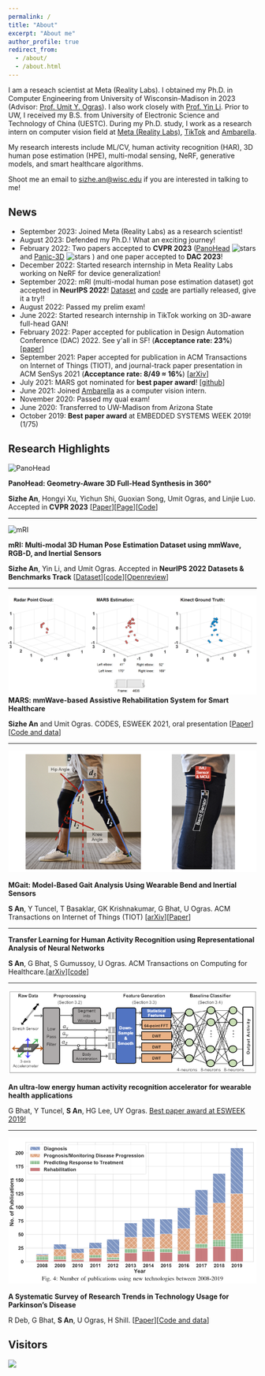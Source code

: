```yaml
---
permalink: /
title: "About"
excerpt: "About me"
author_profile: true
redirect_from: 
  - /about/
  - /about.html
---
```


<!-- This is the front page of a website that is powered by the [academicpages template](https://github.com/academicpages/academicpages.github.io) and hosted on GitHub pages. [GitHub pages](https://pages.github.com) is a free service in which websites are built and hosted from code and data stored in a GitHub repository, automatically updating when a new commit is made to the respository. This template was forked from the [Minimal Mistakes Jekyll Theme](https://mmistakes.github.io/minimal-mistakes/) created by Michael Rose, and then extended to support the kinds of content that academics have: publications, talks, teaching, a portfolio, blog posts, and a dynamically-generated CV. You can fork [this repository](https://github.com/academicpages/academicpages.github.io) right now, modify the configuration and markdown files, add your own PDFs and other content, and have your own site for free, with no ads! An older version of this template powers my own personal website at [stuartgeiger.com](http://stuartgeiger.com), which uses [this Github repository](https://github.com/staeiou/staeiou.github.io). -->
I am a reseach scientist at Meta (Reality Labs). I obtained my Ph.D. in Computer Engineering from University of Wisconsin-Madison in 2023 (Advisor: [Prof. Umit Y. Ogras](https://scholar.google.com/citations?user=pVo_-KEAAAAJ)). I also work closely with [Prof. Yin Li](https://www.biostat.wisc.edu/~yli/). Prior to UW, I received my B.S. from University of Electronic Science and Technology of China (UESTC). During my Ph.D. study, I work as a research intern on computer vision field at [Meta (Reality Labs)](https://about.meta.com/realitylabs/), [TikTok](https://www.tiktok.com) and [Ambarella](https://www.ambarella.com).

My research interests include ML/CV, human activity recognition (HAR), 3D human pose estimation (HPE), multi-modal sensing, NeRF, generative models, and smart healthcare algorithms.

Shoot me an email to [sizhe.an@wisc.edu](mailto:sizhe.an@wisc.edu) if you are interested in talking to me!

News
------
- September 2023: Joined Meta (Reality Labs) as a research scientist!
- August 2023: Defended my Ph.D.! What an exciting journey!
- February 2022: Two papers accepted to **CVPR 2023** ([PanoHead](https://sizhean.github.io/panohead) ![stars](https://img.shields.io/github/stars/sizhean/panohead.svg) and [Panic-3D](https://github.com/ShuhongChen/panic3d-anime-reconstruction) ![stars](https://img.shields.io/github/stars/ShuhongChen/panic3d-anime-reconstruction.svg) ) and one paper accepted to **DAC 2023**!
- December 2022: Started research internship in Meta Reality Labs working on NeRF for device generalization!
- September 2022: mRI (multi-modal human pose estimation dataset) got accepted in **NeurIPS 2022**! [Dataset](https://sizhean.github.io/mri) and [code](https://github.com/sizhean/mri) are partially released, give it a try!!
- August 2022: Passed my prelim exam!
- June 2022: Started research internship in TikTok working on 3D-aware full-head GAN!
- February 2022: Paper accepted for publication in Design Automation Conference (DAC) 2022. See y'all in SF! (**Acceptance rate: 23%**) [[paper](https://dl.acm.org/doi/10.1145/3489517.3530522)]
- September 2021: Paper accepted for publication in ACM Transactions on Internet of Things (TIOT), and journal-track paper presentation in ACM SenSys 2021 (**Acceptance rate: 8/49 ≈ 16%**) [[arXiv](https://arxiv.org/abs/2102.11895)]
- July 2021: MARS got nominated for **best paper award**! [[github](https://github.com/SizheAn/MARS)]
- June 2021: Joined [Ambarella](https://www.ambarella.com/) as a computer vision intern.
- November 2020: Passed my qual exam!
- June 2020: Transferred to UW-Madison from Arizona State
- October 2019: **Best paper award** at EMBEDDED SYSTEMS WEEK 2019! (1/75)

Research Highlights
------

![PanoHead](/images/panohead_overview-min.gif)

**PanoHead: Geometry-Aware 3D Full-Head Synthesis in 360°**

**Sizhe An**, Hongyi Xu, Yichun Shi, Guoxian Song, Umit Ogras, and Linjie Luo. Accepted in **CVPR 2023** [[Paper](https://arxiv.org/abs/2303.13071)][[Page](https://sizhean.github.io/panohead)][[Code](https://github.com/sizhean/panohead)]

****

![mRI](/images/demo_gif_rotate.gif)

**mRI: Multi-modal 3D Human Pose Estimation Dataset using mmWave, RGB-D, and Inertial Sensors**

**Sizhe An**, Yin Li, and Umit Ogras. Accepted in **NeurIPS 2022 Datasets & Benchmarks Track** [[Dataset](https://sizhean.github.io/mri)][[code](https://github.com/sizhean/mri)][[Openreview](https://openreview.net/forum?id=Oa2-cdfBxun)]

****

![MARS](/images/MARS.gif)
**MARS: mmWave-based Assistive Rehabilitation System for Smart Healthcare**

**Sizhe An** and Umit Ogras. CODES, ESWEEK 2021, oral presentation [[Paper](https://dl.acm.org/doi/fullHtml/10.1145/3477003)][[Code and data](https://github.com/SizheAn/MARS)]

****
![MGait](/images/exp_setup.png)

**MGait: Model-Based Gait Analysis Using Wearable Bend and Inertial Sensors**

**S An**, Y Tuncel, T Basaklar, GK Krishnakumar, G Bhat, U Ogras. ACM Transactions on Internet of Things (TIOT) [[arXiv](https://arxiv.org/abs/2102.11895)][[Paper](https://dl.acm.org/doi/abs/10.1145/3485434)]


****
**Transfer Learning for Human Activity Recognition using Representational Analysis of Neural Networks**

**S An**, G Bhat, S Gumussoy, U Ogras. ACM Transactions on Computing for Healthcare.[[arXiv](https://arxiv.org/abs/2012.04479)][[code](https://github.com/SizheAn/transfer_learning_HAR)]


****
![HAR](/images/har_accelerator_overview.png)

**An ultra-low energy human activity recognition accelerator for wearable health applications**

G Bhat, Y Tuncel, **S An**, HG Lee, UY Ogras. [Best paper award at ESWEEK 2019!](https://dl.acm.org/doi/pdf/10.1145/3358175)

****

![Trends](/images/application_percentagev3.PNG)

**A Systematic Survey of Research Trends in Technology Usage for Parkinson’s Disease**

R Deb, G Bhat, **S An**, U Ogras, H Shill. [[Paper](https://www.mdpi.com/1424-8220/22/15/5491/pdf?version=1659593053)][[Code and data](https://github.com/SizheAn/Parkinson-s-Disease-Survey)]


Visitors
------
<a href="https://clustrmaps.com/site/1bky6"  title="Visit tracker"><img src="//www.clustrmaps.com/map_v2.png?d=EzQPjyqnIpb7BYanqoETELUvUuABRalnktMjftT3-_s&cl=ffffff" /></a>
